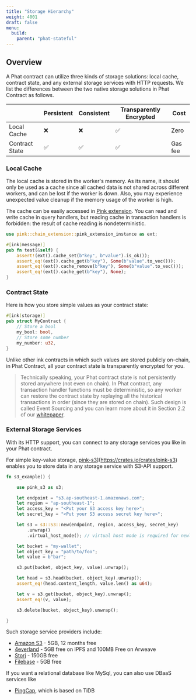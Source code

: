 ```yaml
---
title: "Storage Hierarchy"
weight: 4001
draft: false
menu:
  build:
    parent: "phat-stateful"
---
```


## Overview

A Phat contract can utilize three kinds of storage solutions: local cache, contract state, and any external storage services with HTTP requests. We list the differences between the two native storage solutions in Phat Contract as follows.

|                | Persistent | Consistent | Transparently Encrypted | Cost    |
| -------------- | ---------- | ---------- | ----------------------- | ------- |
| Local Cache    | ❌          | ❌          | ✅                       | Zero    |
| Contract State | ✅          | ✅          | ✅                       | Gas fee |


### Local Cache

The local cache is stored in the worker's memory. As its name, it should only be used as a cache since all cached data is not shared across different workers, and can be lost if the worker is down. Also, you may experience unexpected value cleanup if the memory usage of the worker is high.

The cache can be easily accessed in [Pink extension](/en-us/build/stateless/pink-extension/). You can read and write cache in query handlers, but reading cache in transaction handlers is forbidden: the result of cache reading is nondeterministic.

```rust
use pink::chain_extension::pink_extension_instance as ext;

#[ink(message)]
pub fn test(&self) {
    assert!(ext().cache_set(b"key", b"value").is_ok());
    assert_eq!(ext().cache_get(b"key"), Some(b"value".to_vec()));
    assert_eq!(ext().cache_remove(b"key"), Some(b"value".to_vec()));
    assert_eq!(ext().cache_get(b"key"), None);
}
```

### Contract State

Here is how you store simple values as your contract state:

```rust
#[ink(storage)]
pub struct MyContract {
    // Store a bool
    my_bool: bool,
    // Store some number
    my_number: u32,
}
```

Unlike other ink contracts in which such values are stored publicly on-chain, in Phat Contract, all your contract state is transparently encrypted for you.

> Technically speaking, your Phat contract state is not persistently stored anywhere (not even on chain). In Phat contract, any transaction handler functions must be deterministic, so any worker can restore the contract state by replaying all the historical transactions in order (since they are stored on chain). Such design is called Event Sourcing and you can learn more about it in Section 2.2 of our [whitepaper](https://files.phala.network/phala-paper.pdf).

### External Storage Services

With its HTTP support, you can connect to any storage services you like in your Phat contract.

For simple key-value storage, [pink-s3](https://crates.io/crates/pink-s3)](https://crates.io/crates/pink-s3) enables you to store data in any storage service with S3-API support.

```rust
fn s3_example() {

    use pink_s3 as s3;

    let endpoint = "s3.ap-southeast-1.amazonaws.com";
    let region = "ap-southeast-1";
    let access_key = "<Put your S3 access key here>";
    let secret_key = "<Put your S3 access secret key here>";

    let s3 = s3::S3::new(endpoint, region, access_key, secret_key)
        .unwrap()
        .virtual_host_mode(); // virtual host mode is required for newly created AWS S3 buckets.

    let bucket = "my-wallet";
    let object_key = "path/to/foo";
    let value = b"bar";

    s3.put(bucket, object_key, value).unwrap();

    let head = s3.head(bucket, object_key).unwrap();
    assert_eq!(head.content_length, value.len() as u64);

    let v = s3.get(bucket, object_key).unwrap();
    assert_eq!(v, value);

    s3.delete(bucket, object_key).unwrap();

}
```

Such storage service providers include:

- [Amazon S3](https://aws.amazon.com/s3/) - 5GB, 12 months free
- [4everland](https://www.4everland.org/bucket/) - 5GB free on IPFS and 100MB Free on Arweave
- [Storj](https://www.storj.io/) - 150GB free
- [Filebase](https://filebase.com/) - 5GB free

If you want a relational database like MySql, you can also use DBaaS services like

- [PingCap](https://www.pingcap.com/), which is based on TiDB
